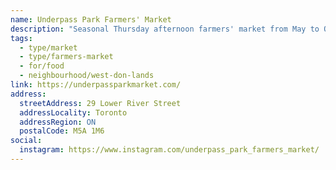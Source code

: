 ```yaml
---
name: Underpass Park Farmers' Market
description: "Seasonal Thursday afternoon farmers' market from May to October at Underpass Park in the Corktown area."
tags:
  - type/market
  - type/farmers-market
  - for/food
  - neighbourhood/west-don-lands
link: https://underpassparkmarket.com/
address:
  streetAddress: 29 Lower River Street
  addressLocality: Toronto
  addressRegion: ON
  postalCode: M5A 1M6
social:
  instagram: https://www.instagram.com/underpass_park_farmers_market/
---
```


